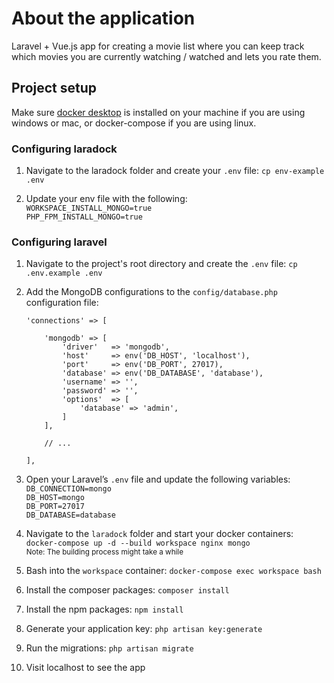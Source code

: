 # About the application
Laravel + Vue.js app for creating a movie list where you can keep track which movies you are currently watching / watched and lets you rate them.

## Project setup
Make sure [docker desktop](https://www.docker.com/products/docker-desktop "Docker dekstop") is installed on your machine if you are using windows or mac, or docker-compose if you are using linux.

### Configuring laradock
1. Navigate to the laradock folder and create your ```.env``` file: ``` cp env-example .env ```

2. Update your env file with the following:  
   ``` WORKSPACE_INSTALL_MONGO=true ```  
   ``` PHP_FPM_INSTALL_MONGO=true ```  

### Configuring laravel
1. Navigate to the project's root directory and create the ```.env``` file: ``` cp .env.example .env ```

2. Add the MongoDB configurations to the ```config/database.php``` configuration file:  
    ```
    'connections' => [

        'mongodb' => [
            'driver'   => 'mongodb',
            'host'     => env('DB_HOST', 'localhost'),
            'port'     => env('DB_PORT', 27017),
            'database' => env('DB_DATABASE', 'database'),
            'username' => '',
            'password' => '',
            'options'  => [
                'database' => 'admin',
            ]
        ],

        // ...

    ],
    ```
3. Open your Laravel’s ```.env``` file and update the following variables:  
   ``` DB_CONNECTION=mongo ```  
   ``` DB_HOST=mongo ```  
   ``` DB_PORT=27017 ```  
   ``` DB_DATABASE=database ```  

4. Navigate to the ```laradock``` folder and start your docker containers: ``` docker-compose up -d --build workspace nginx mongo ```  
   <sub>Note: The building process might take a while</sub>

5. Bash into the ```workspace``` container: ```docker-compose exec workspace bash```

6. Install the composer packages: ``` composer install ```

7. Install the npm packages:
   ``` npm install ```  
8. Generate your application key: ```php artisan key:generate ```

9. Run the migrations: ``` php artisan migrate ```

10. Visit localhost to see the app
